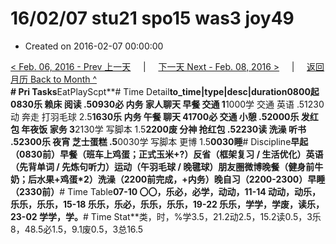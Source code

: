 # 16/02/07 stu21 spo15 was3 joy49

* Created on 2016-02-07 00:00:00

[&lt; Feb. 06, 2016 - Prev 上一天](d06.md)     \|     [下一天 Next - Feb. 08, 2016 &gt;](d08.md)     \|     [返回月历 Back to Month ^](index.md)   
**\# Pri Tasks**EatPlayScpt**\# Time Detail**to\_time\|type\|desc\|duration0800起0830乐 赖床 阅读 .50930必 内务 家人聊天 早餐 交通 1**1000学 交通 英语 .51230动 奔走 打羽毛球 2.5**1630乐 内务 午餐 聊天 41700必 交通 小憩 .52000乐 发红包 年夜饭 家务 3**2130学 写脚本 1.5**2200废 分神 抢红包 .52230读 洗澡 听书 .52300乐 夜宵 芝士蛋糕 .5**0030学 写脚本 更博 1.5**0030睡**\# Discipline**早起（0830前）早餐（班车上鸡蛋；正式玉米+?）反省（框架复习 / 生活优化）英语（先背单词 / 先炼句听力）运动（午羽毛球 / 晚毽球）朋友圈微博晚餐（健身前牛奶；后水果+鸡蛋\*2）洗澡（2200前完成，+内务）晚自习（2200-2300）早睡（2330前）**\# Time Table**07-10 〇〇，乐必，必学，动动，11-14 动动，动乐，乐乐，乐乐，15-18 乐乐，乐必，乐乐，乐乐，19-22 乐乐，学学，学废，读乐，23-02 学学，学。**\# Time Stat**类，时，%学3.5，21.2动2.5，15.2读0.5，3乐8，48.5必1.5，9.1废0.5，3总16.5

